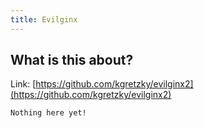 ```yaml
---
title: Evilginx
---
```


## What is this about?

Link: [https://github.com/kgretzky/evilginx2](https://github.com/kgretzky/evilginx2)

```
Nothing here yet!
```